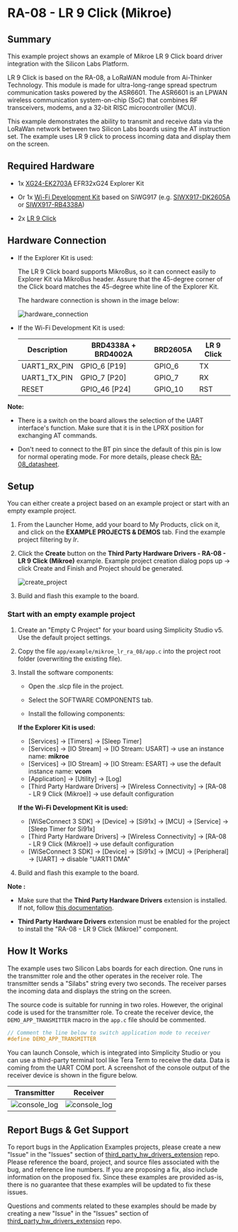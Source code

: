 # RA-08 - LR 9 Click (Mikroe) #

## Summary ##

This example project shows an example of Mikroe LR 9 Click board driver integration with the Silicon Labs Platform.

LR 9 Click is based on the RA-08, a LoRaWAN module from Ai-Thinker Technology. This module is made for ultra-long-range spread spectrum communication tasks powered by the ASR6601. The ASR6601 is an LPWAN wireless communication system-on-chip (SoC) that combines RF transceivers, modems, and a 32-bit RISC microcontroller (MCU).

This example demonstrates the ability to transmit and receive data via the LoRaWan network between two Silicon Labs boards using the AT instruction set. The example uses LR 9 click to process incoming data and display them on the screen.

## Required Hardware ##

- 1x [XG24-EK2703A](https://www.silabs.com/development-tools/wireless/efr32xg24-explorer-kit) EFR32xG24 Explorer Kit

- Or 1x [Wi-Fi Development Kit](https://www.silabs.com/development-tools/wireless/wi-fi) based on SiWG917 (e.g. [SIWX917-DK2605A](https://www.silabs.com/development-tools/wireless/wi-fi/siwx917-dk2605a-wifi-6-bluetooth-le-soc-dev-kit) or [SIWX917-RB4338A](https://www.silabs.com/development-tools/wireless/wi-fi/siwx917-rb4338a-wifi-6-bluetooth-le-soc-radio-board))

- 2x [LR 9 Click](https://www.mikroe.com/lr-9-click)

## Hardware Connection ##

- If the Explorer Kit is used:

   The LR 9 Click board supports MikroBus, so it can connect easily to Explorer Kit via MikroBus header. Assure that the 45-degree corner of the Click board matches the 45-degree white line of the Explorer Kit.

   The hardware connection is shown in the image below:

   ![hardware_connection](image/hardware_connection.png)

- If the Wi-Fi Development Kit is used:

  | Description  | BRD4338A + BRD4002A | BRD2605A     | LR 9 Click |
  | ----------------- | -------------- | ------------ | ----------- |
  | UART1_RX_PIN      | GPIO_6 [P19]   | GPIO_6       | TX          |
  | UART1_TX_PIN      | GPIO_7 [P20]   | GPIO_7       | RX          |
  | RESET             | GPIO_46 [P24]  | GPIO_10      | RST         |

**Note:**

- There is a switch on the board allows the selection of the UART interface's function. Make sure that it is in the LPRX position for exchanging AT commands.

- Don't need to connect to the BT pin since the default of this pin is low for normal operating mode. For more details, please check [RA-08_datasheet](https://download.mikroe.com/documents/datasheets/RA-08_datasheet.pdf).

## Setup ##

You can either create a project based on an example project or start with an empty example project.

1. From the Launcher Home, add your board to My Products, click on it, and click on the **EXAMPLE PROJECTS & DEMOS** tab. Find the example project filtering by *lr*.

2. Click the **Create** button on the **Third Party Hardware Drivers - RA-08 - LR 9 Click (Mikroe)** example. Example project creation dialog pops up -> click Create and Finish and Project should be generated.

   ![create_project](image/create_project.png)

3. Build and flash this example to the board.

### Start with an empty example project ###

1. Create an "Empty C Project" for your board using Simplicity Studio v5. Use the default project settings.

2. Copy the file `app/example/mikroe_lr_ra_08/app.c` into the project root folder (overwriting the existing file).

3. Install the software components:

    - Open the .slcp file in the project.

    - Select the SOFTWARE COMPONENTS tab.

    - Install the following components:

    **If the Explorer Kit is used:**

      - [Services] → [Timers] → [Sleep Timer]
      - [Services] → [IO Stream] → [IO Stream: USART] → use an instance name: **mikroe**
      - [Services] → [IO Stream] → [IO Stream: ESART] → use the default instance name: **vcom**
      - [Application] → [Utility] → [Log]
      - [Third Party Hardware Drivers] → [Wireless Connectivity] → [RA-08 - LR 9 Click (Mikroe)] → use default configuration

   **If the Wi-Fi Development Kit is used:**

      - [WiSeConnect 3 SDK] → [Device] → [Si91x] → [MCU] → [Service] → [Sleep Timer for Si91x]
      - [Third Party Hardware Drivers] → [Wireless Connectivity] → [RA-08 - LR 9 Click (Mikroe)] → use default configuration
      - [WiSeConnect 3 SDK] → [Device] → [Si91x] → [MCU] → [Peripheral] → [UART] → disable "UART1 DMA"

4. Build and flash this example to the board.

**Note :**

- Make sure that the **Third Party Hardware Drivers** extension is installed. If not, follow [this documentation](https://github.com/SiliconLabs/third_party_hw_drivers_extension/blob/master/README.md#how-to-add-to-simplicity-studio-ide).

- **Third Party Hardware Drivers** extension must be enabled for the project to install the "RA-08 - LR 9 Click (Mikroe)" component.

## How It Works ##

The example uses two Silicon Labs boards for each direction. One runs in the transmitter role and the other operates in the receiver role. The transmitter sends a "Silabs" string every two seconds. The receiver parses the incoming data and displays the string on the screen.

The source code is suitable for running in two roles. However, the original code is used for the transmitter role. To create the receiver device, the `DEMO_APP_TRANSMITTER` macro in the `app.c` file should be commented.

```c
// Comment the line below to switch application mode to receiver
#define DEMO_APP_TRANSMITTER
```

You can launch Console, which is integrated into Simplicity Studio or you can use a third-party terminal tool like Tera Term to receive the data. Data is coming from the UART COM port. A screenshot of the console output of the receiver device is shown in the figure below.

| Transmitter | Receiver |
| :-----------: | :--------: |
|![console_log](image/log_transmitter.png) | ![console_log](image/log_receiver.png) |

## Report Bugs & Get Support ##

To report bugs in the Application Examples projects, please create a new "Issue" in the "Issues" section of [third_party_hw_drivers_extension](https://github.com/SiliconLabs/third_party_hw_drivers_extension) repo. Please reference the board, project, and source files associated with the bug, and reference line numbers. If you are proposing a fix, also include information on the proposed fix. Since these examples are provided as-is, there is no guarantee that these examples will be updated to fix these issues.

Questions and comments related to these examples should be made by creating a new "Issue" in the "Issues" section of [third_party_hw_drivers_extension](https://github.com/SiliconLabs/third_party_hw_drivers_extension) repo.
